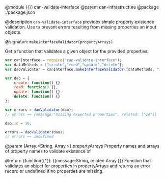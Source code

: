 @module {{}} can-validate-interface
@parent can-infrastructure
@package ./package.json

@description `can-validate-interface` provides simple property existence validation. Use to prevent errors resulting
from missing properties on input objects.


@signature `makeInterfaceValidator(propertyArrays)`

Get a function that validates a given object for the provided properties:

```js
var canInterface = require("can-validate-interface");
var dataMethods = ["create","read","update","delete"];
var daoValidator = canInterface.makeInterfaceValidator([dataMethods, "id"]);

var dao = {
    create: function() {},
    read: function() {},
    update: function() {},
    delete: function() {}
};

var errors = daoValidator(dao);
// errors == {message:"missing expected properties", related: ["id"]}

dao.id = 10;

errors = daoValidator(dao);
// errors == undefined
```

@param {Array.<String, Array.<String>>} propertyArrays Property names and arrays of property names to validate existence of

@return {function({*}): {{message:String, related:Array.<String>}}} Function that validates an object for properties in propertyArrays and returns an error record or undefined if no properties are missing.